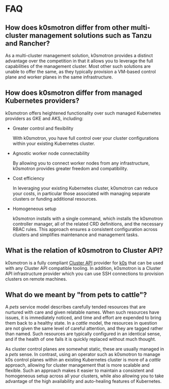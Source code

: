 
# FAQ

## How does k0smotron differ from other multi-cluster management solutions such as Tanzu and Rancher?

As a multi-cluster management solution, k0smotron provides a distinct advantage
over the competition in that it allows you to leverage the full capabilities of
the management cluster. Most other such solutions are unable to offer the same,
as they typically provision a VM-based control plane and worker planes in the
same infrastructure.

## How does k0smotron differ from managed Kubernetes providers?

k0smotron offers heightened functionality over such managed Kubernetes
providers as GKE and AKS, including:

- Greater control and flexibility

    With k0smotron, you have full control over your cluster configurations
    within your existing Kubernetes cluster.

- Agnostic worker node connectability

    By allowing you to connect worker nodes from any infrastructure, k0smotron
    provides greater freedom and compatibility.

- Cost efficiency

    In leveraging your existing Kubernetes cluster, k0smotron can reduce your
    costs, in particular those associated with managing separate clusters or
    funding additional resources.

- Homogeneous setup

    k0smotron installs with a single command, which installs the k0smotron
    controller manager, all of the related CRD definitions, and the necessary
    RBAC rules. This approach ensures a consistent configuration across
    clusters and simplifies maintenance and management tasks.

## What is the relation of k0smotron to Cluster API?

k0smotron is a fully compliant [Cluster API](https://cluster-api.sigs.k8s.io/)
provider for [k0s](https://k0sproject.io/) that can be used with any Cluster
API compatible tooling. In addition, k0smotron is a Cluster API infrastructure
provider which you can use SSH connections to provision clusters on remote
machines.

## What do we meant by "from pets to cattle"?

A *pets* service model describes carefully tended resources that are nurtured
with care and given relatable names. When such resources have issues, it is
immediately noticed, and time and effort are expended to bring them back to a
healthy state. In a *cattle* model, the resources in question are not
given the same level of careful attention, and they are tagged rather than
named. Such resources are typically configured in an identical sense, and if
the health of one fails it is quickly replaced without much thought.

As cluster control planes are somewhat static, these are usually managed in a
*pets* sense. In contrast, using an operator such as k0smotron to manage k0s
control planes within an existing Kubernetes cluster is more of a *cattle*
approach, allowing for cluster management that is more scalable and flexible.
Such an approach makes it easier to maintain a consistent and homogeneous setup
across all your clusters, while also allowing you to take advantage of the high
availability and auto-healing features of Kubernetes.
